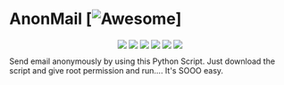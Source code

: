 # AnonMail [![Awesome](https://cdn.rawgit.com/sindresorhus/awesome/d7305f38d29fed78fa85652e3a63e154dd8e8829/media/badge.svg)]

<p align="center">
 <a href="#"><img align="center" src="https://img.shields.io/github/repo-size/technicaldada/anonmail" /></a>
 <a href="#"><img align="center" src="https://img.shields.io/github/issues-closed/technicaldada/anonmail" /></a>
 <a href="#"><img align="center" src="https://img.shields.io/github/languages/top/technicaldada/anonmail" /></a>
 <a href="#"><img align="center" src="https://img.shields.io/github/license/technicaldada/anonmail" /></a>
 <a href="#"><img align="center" src="https://img.shields.io/github/v/release/technicaldada/anonmail" /></a>
 <a href="#"><img align="center" src="https://img.shields.io/github/stars/technicaldada/anonmail?style=social" /></a>
</p>

Send email anonymously by using this Python Script.
Just download the script and give root permission and run....
It's SOOO easy.

